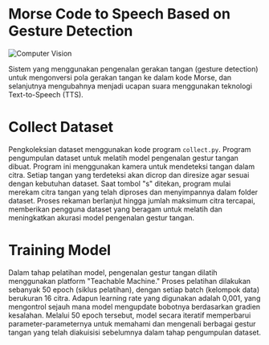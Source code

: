 ﻿# Morse Code to Speech Based on Gesture Detection
 ![Computer Vision](https://github.com/mharits-s/morse-object-detection/blob/main/assets/computervision.svg?raw=true)
 
Sistem yang menggunakan pengenalan gerakan tangan (gesture detection) untuk mengonversi pola gerakan tangan ke dalam kode Morse, dan selanjutnya mengubahnya menjadi ucapan suara menggunakan teknologi Text-to-Speech (TTS).

# Collect Dataset
Pengkoleksian dataset menggunakan kode program `collect.py`.  Program pengumpulan dataset untuk melatih model pengenalan gestur tangan dibuat. Program ini menggunakan kamera untuk mendeteksi tangan dalam citra. Setiap tangan yang terdeteksi akan dicrop dan diresize agar sesuai dengan kebutuhan dataset. Saat tombol "s" ditekan, program mulai merekam citra tangan yang telah diproses dan menyimpannya dalam folder dataset. Proses rekaman berlanjut hingga jumlah maksimum citra tercapai, memberikan pengguna dataset yang beragam untuk melatih dan meningkatkan akurasi model pengenalan gestur tangan.

# Training Model
Dalam tahap pelatihan model, pengenalan gestur tangan dilatih menggunakan platform "Teachable Machine." Proses pelatihan dilakukan sebanyak 50 epoch (siklus pelatihan), dengan setiap batch (kelompok data) berukuran 16 citra. Adapun learning rate yang digunakan adalah 0,001, yang mengontrol sejauh mana model mengupdate bobotnya berdasarkan gradien kesalahan. Melalui 50 epoch tersebut, model secara iteratif memperbarui parameter-parameternya untuk memahami dan mengenali berbagai gestur tangan yang telah diakuisisi sebelumnya dalam tahap pengumpulan dataset.
